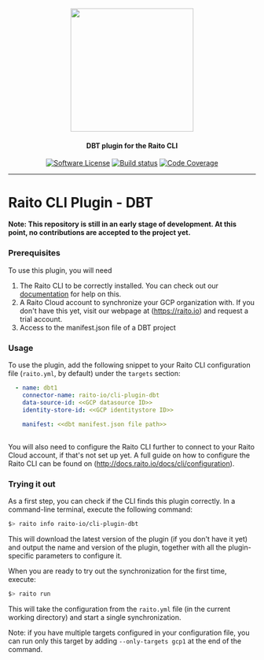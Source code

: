 <h1 align="center">
  <picture>
    <source media="(prefers-color-scheme: dark)" srcset="https://github.com/raito-io/raito-io.github.io/raw/master/assets/images/logo-vertical-dark%402x.png">
    <img height="250px" src="https://github.com/raito-io/raito-io.github.io/raw/master/assets/images/logo-vertical%402x.png">
  </picture>
</h1>

<h4 align="center">
  DBT plugin for the Raito CLI
</h4>

<p align="center">
    <a href="/LICENSE.md" target="_blank"><img src="https://img.shields.io/badge/license-Apache%202-brightgreen.svg" alt="Software License" /></a>
    <a href="https://github.com/raito-io/cli-plugin-dbt/actions/workflows/build.yml" target="_blank"><img src="https://img.shields.io/github/actions/workflow/status/raito-io/cli-plugin-dbt/build.yml?branch=main" alt="Build status"/></a>
    <a href="https://codecov.io/gh/raito-io/cli-plugin-dbt" target="_blank"><img src="https://img.shields.io/codecov/c/github/raito-io/cli-plugin-dbt" alt="Code Coverage" /></a>
</p>

<hr/>

# Raito CLI Plugin - DBT


**Note: This repository is still in an early stage of development.
At this point, no contributions are accepted to the project yet.**


### Prerequisites
To use this plugin, you will need

1. The Raito CLI to be correctly installed. You can check out our [documentation](http://docs.raito.io/docs/cli/installation) for help on this.
2. A Raito Cloud account to synchronize your GCP organization with. If you don't have this yet, visit our webpage at (https://raito.io) and request a trial account.
3. Access to the manifest.json file of a DBT project

### Usage
To use the plugin, add the following snippet to your Raito CLI configuration file (`raito.yml`, by default) under the `targets` section:

```yaml
  - name: dbt1
    connector-name: raito-io/cli-plugin-dbt
    data-source-id: <<GCP datasource ID>>   
    identity-store-id: <<GCP identitystore ID>>
    
    manifest: <<dbt manifest.json file path>>
    

```

You will also need to configure the Raito CLI further to connect to your Raito Cloud account, if that's not set up yet.
A full guide on how to configure the Raito CLI can be found on (http://docs.raito.io/docs/cli/configuration).

### Trying it out

As a first step, you can check if the CLI finds this plugin correctly. In a command-line terminal, execute the following command:
```bash
$> raito info raito-io/cli-plugin-dbt
```

This will download the latest version of the plugin (if you don't have it yet) and output the name and version of the plugin, together with all the plugin-specific parameters to configure it.

When you are ready to try out the synchronization for the first time, execute:
```bash
$> raito run
```
This will take the configuration from the `raito.yml` file (in the current working directory) and start a single synchronization.

Note: if you have multiple targets configured in your configuration file, you can run only this target by adding `--only-targets gcp1` at the end of the command.